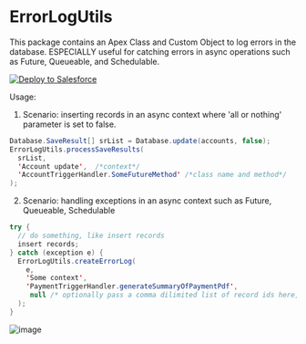 # ErrorLogUtils
This package contains an Apex Class and Custom Object to log errors in the database. ESPECIALLY useful for catching errors in async operations such as Future, Queueable, and Schedulable.

<a href="https://githubsfdeploy.herokuapp.com/app/githubdeploy/kevina-code/ErrorLogUtils?ref=master">
  <img src="https://raw.githubusercontent.com/afawcett/githubsfdeploy/master/src/main/webapp/resources/img/deploy.png" alt="Deploy to Salesforce" />
</a>


Usage:
1. Scenario: inserting records in an async context where 'all or nothing' parameter is set to false.
```java
Database.SaveResult[] srList = Database.update(accounts, false);
ErrorLogUtils.processSaveResults(
  srList,              
  'Account update',  /*context*/
  'AccountTriggerHandler.SomeFutureMethod' /*class name and method*/
);
```

2. Scenario: handling exceptions in an async context such as Future, Queueable, Schedulable
```java
try {
  // do something, like insert records
  insert records;
} catch (exception e) {
  ErrorLogUtils.createErrorLog(
    e,
    'Some context',
    'PaymentTriggerHandler.generateSummaryOfPaymentPdf',
     null /* optionally pass a comma dilimited list of record ids here, such as in the case of a failed records update */
  );
}
```

![image](https://user-images.githubusercontent.com/124932501/224376964-b88a6b31-9187-45d8-8a58-696aab9a9db8.png)
